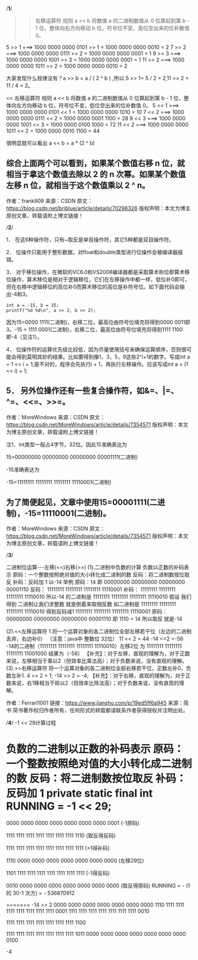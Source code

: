 
/****1****/

>> 右移运算符
规则 a >> b 将数值 a 的二进制数值从 0 位算起到第 b - 1 位，整体向右方向移动 b 位，符号位不变，高位空出来的位补数值 0。

5 >> 1 ===>  1000 0000 0000 0101 >> 1  = 1000 0000 0000 0010 = 2
7 >> 2 ===>  1000 0000 0000 0111 >> 2  = 1000 0000 0000 0001 = 1
9 >> 3 ===>  1000 0000 0000 1001 >> 3  = 1000 0000 0000 0001 = 1
11 >> 2 ===> 1000 0000 0000 1011 >> 2 = 1000 0000 0000 0010 = 2

大家发现什么规律没有？a >> b = a / ( 2 ^ b ) ,所以 5 >> 1= 5 / 2 = 2,11 >> 2 = 11 / 4 = 2。

<< 左移运算符
规则 a << b 将数值 a 的二进制数值从 0 位算起到第 b - 1 位，整体向左方向移动 b 位，符号位不变，低位空出来的位补数值 0。
5 << 1 ===>  1000 0000 0000 0101 << 1  = 1000 0000 0000 1010 = 10
7 << 2 ===>  1000 0000 0000 0111 << 2  = 1000 0000 0001 1100 = 28
9 << 3 ===>  1000 0000 0000 1001 << 3  = 1000 0000 0100 1000 = 72
11 << 2 ===> 1000 0000 0000 1011 << 2 = 1000 0000 0010 1100 = 44

很明显就可以看出 a << b = a * (2 ^ b)

综合上面两个可以看到，如果某个数值右移 n 位，就相当于拿这个数值去除以 2 的 n 次幂。如果某个数值左移 n 位，就相当于这个数值乘以 2 ^ n。
--------------------- 
作者：frank909 
来源：CSDN 
原文：https://blog.csdn.net/briblue/article/details/70296326 
版权声明：本文为博主原创文章，转载请附上博文链接！



/****2****/

1．  在这6种操作符，只有~取反是单目操作符，其它5种都是双目操作符。

2．  位操作只能用于整形数据，对float和double类型进行位操作会被编译器报错。

3．  对于移位操作，在微软的VC6.0和VS2008编译器都是采取算术称位即算术移位操作，算术移位是相对于逻辑移位，它们在左移操作中都一样，低位补0即可，但在右移中逻辑移位的高位补0而算术移位的高位是补符号位。如下面代码会输出-4和3。

	int a = -15, b = 15;
	printf("%d %d\n", a >> 2, b >> 2);
因为15=0000 1111(二进制)，右移二位，最高位由符号位填充将得到0000 0011即3。-15 = 1111 0001(二进制)，右移二位，最高位由符号位填充将得到1111 1100即-4（见注1）。

4．  位操作符的运算优先级比较低，因为尽量使用括号来确保运算顺序，否则很可能会得到莫明其妙的结果。比如要得到像1，3，5，9这些2^i+1的数字。写成int a = 1 << i + 1;是不对的，程序会先执行i + 1，再执行左移操作。应该写成int a = (1 << i) + 1;

5．  另外位操作还有一些复合操作符，如&=、|=、 ^=、<<=、>>=。
--------------------- 
作者：MoreWindows 
来源：CSDN 
原文：https://blog.csdn.net/MoreWindows/article/details/7354571 
版权声明：本文为博主原创文章，转载请附上博文链接！

注1．int类型一般占4字节，32位。因此15准确表达为

15=00000000 00000000 00000000 00001111(二进制)

-15准确表达为

-15=11111111 11111111 11111111 11110001(二进制)

为了简便起见，文章中使用15=00001111(二进制)，-15=11110001(二进制)。
--------------------- 
作者：MoreWindows 
来源：CSDN 
原文：https://blog.csdn.net/MoreWindows/article/details/7354571 
版权声明：本文为博主原创文章，转载请附上博文链接！


/****3****/

二进制位运算---左移(<<)右移(>>)
(1).二进制中负数的计算
负数以正数的补码表示
原码：一个整数按照绝对值的大小转化成二进制的数
反码：将二进制数按位取反
补码：反码加 1
以-14 举例
原码：14 即 00000000  00000000  00000000  00001110
反码：         11111111  11111111  11111111  11110001
补码：          11111111 11111111  11111111  11110010
所以-14  的二进制是 11111111 11111111  11111111  11110010
假设 我们得到  二进制让我们求整数 就是倒着来取相反数
如二进制是           11111111  11111111  11111111  11110010
得到反码减1         11111111  11111111  11111111   11110001
原码：                  00000000  00000000  00000000   00001110
即  1110  = 14  所以取反  就是-14

(2).<<左移运算符
1.将一个运算对象的各二进制位全部左移若干位（左边的二进制丢弃，右边补0）
（注意：java中 整数位 32位）
11 << 2 = 44
-14 <<2 =-56
-14的二进制（11111111  11111111  11111111 11110010）左移2位 为
11111111  11111111  11111111  11001000 结果为（-56）
【补充】：对于左移，直观的理解为，对于正数来说，左移相当于乘以2（但效率比乘法高）；对于负数来说，没有直观的理解。
(3).>>右移运算符
将一个运算对象的各二进制位全部右移若干位，正数左补0，负数左补1.
4 >> 2 = 1;
-14 >> 2 = -4;
【补充】：对于右移，直观的理解为，对于正数来说，右1移相当于除以2（但效率比除法高）；对于负数来说，没有直观的理解。

作者：Ferrari1001
链接：https://www.jianshu.com/p/19ed5ff6a945
来源：简书
简书著作权归作者所有，任何形式的转载都请联系作者获得授权并注明出处。

/****4****/
-1 << 29计算过程

负数的二进制以正数的补码表示
原码：一个整数按照绝对值的大小转化成二进制的数
反码：将二进制数按位取反
补码：反码加 1
private static final int RUNNING    = -1 << 29; 
==================================================
0000 0000 0000 0000 0000 0000 0000 0001	(-1原码)

1111 1111 1111 1111 1111 1111 1111 1110 (取反得反码)

1111 1111 1111 1111 1111 1111 1111 1111	(+1得补码)

1110 0000 0000 0000 0000 0000 0000 0000 (左移29位)

1101 1111 1111 1111 1111 1111 1111 1111 (-1得反码)

0010 0000 0000 0000 0000 0000 0000 0000 (取反得原码) RUNNING = - (1的 30-1 次方) = - 536870912

=======
-14 >> 2
0000 0000 0000 0000 0000 0000 0000 1110
1111 1111 1111 1111 1111 1111 1111 0001
1111 1111 1111 1111 1111 1111 1111 0010

1111 1111 1111 1111 1111 1111 1111 1100

1111 1111 1111 1111 1111 1111 1111 1011
0000 0000 0000 0000 0000 0000 0000 0100

-4